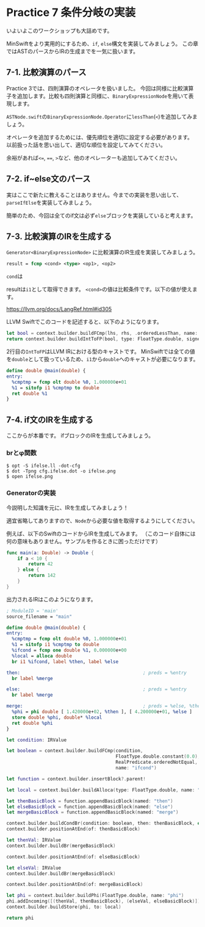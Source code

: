 # Practice 7 条件分岐の実装

いよいよこのワークショップも大詰めです。

MinSwiftをより実用的にするため、`if`, `else`構文を実装してみましょう。
この章ではASTのパースからIRの生成までを一気に扱います。

## 7-1. 比較演算のパース

Practice 3では、四則演算のオペレータを扱いました。
今回は同様に比較演算子を追加します。比較も四則演算と同様に、`BinaryExpressionNode`を用いて表現します。


`ASTNode.swift`の`BinaryExpressionNode.Operator`に`lessThan`(`<`)を追加してみましょう。

オペレータを追加するためには、優先順位を適切に設定する必要があります。
以前扱った話を思い出して、適切な順位を設定してみてください。

余裕があれば`<=`, `==`, `>`など、他のオペレーターも追加してみてください。

## 7-2. if~else文のパース

実はここで新たに教えることはありません。今までの実装を思い出して、`parseIfElse`を実装してみましょう。

簡単のため、今回は全てのif文は必ず`else`ブロックを実装していると考えます。

## 7-3. 比較演算のIRを生成する

`Generator<BinaryExpressionNode>` に比較演算のIR生成を実装してみましょう。

```llvm
result = fcmp <cond> <type> <op1>, <op2>
```

`cond`は

resultは`i1`として取得できます。
`<cond>`の値は比較条件です。以下の値が使えます。

https://llvm.org/docs/LangRef.html#id305


LLVM Swiftでこのコードを記述すると、以下のようになります。


```swift
let bool = context.builder.buildFCmp(lhs, rhs, .orderedLessThan, name: "cmptmp")
return context.builder.buildIntToFP(bool, type: FloatType.double, signed: true)
```

2行目の`IntToFP`はLLVM IRにおける型のキャストです。
MinSwiftでは全ての値を`double`として扱っているため、`i1`から`double`へのキャストが必要になります。

```llvm
define double @main(double) {
entry:
  %cmptmp = fcmp olt double %0, 1.000000e+01
  %1 = sitofp i1 %cmptmp to double
  ret double %1
}
```

## 7-4. if文のIRを生成する

ここからが本番です。 ifブロックのIRを生成してみましょう。

### brとφ関数

```console
$ opt -S ifelse.ll -dot-cfg
$ dot -Tpng cfg.ifelse.dot -o ifelse.png
$ open ifelse.png
```

### Generatorの実装

今説明した知識を元に、IRを生成してみましょう！

適宜省略してありますので、`Node`から必要な値を取得するようにしてください。

例えば、以下のSwiftのコードからIRを生成してみます。
（このコード自体には何の意味もありません。サンプルを作るときに困っただけです）


```swift
func main(a: Double) -> Double {
    if a < 10 {
        return 42
    } else {
        return 142
    }
}
```

出力されるIRはこのようになります。

```llvm
; ModuleID = 'main'
source_filename = "main"

define double @main(double) {
entry:
  %cmptmp = fcmp olt double %0, 1.000000e+01
  %1 = sitofp i1 %cmptmp to double
  %ifcond = fcmp one double %1, 0.000000e+00
  %local = alloca double
  br i1 %ifcond, label %then, label %else

then:                                             ; preds = %entry
  br label %merge

else:                                             ; preds = %entry
  br label %merge

merge:                                            ; preds = %else, %then
  %phi = phi double [ 1.420000e+02, %then ], [ 4.200000e+01, %else ]
  store double %phi, double* %local
  ret double %phi
}
```

```swift
let condition: IRValue

let boolean = context.builder.buildFCmp(condition,
                                        FloatType.double.constant(0.0),
                                        RealPredicate.orderedNotEqual,
                                        name: "ifcond")

let function = context.builder.insertBlock?.parent!

let local = context.builder.buildAlloca(type: FloatType.double, name: "local")

let thenBasicBlock = function.appendBasicBlock(named: "then")
let elseBasicBlock = function.appendBasicBlock(named: "else")
let mergeBasicBlock = function.appendBasicBlock(named: "merge")

context.builder.buildCondBr(condition: boolean, then: thenBasicBlock, else: elseBasicBlock)
context.builder.positionAtEnd(of: thenBasicBlock)

let thenVal: IRValue
context.builder.buildBr(mergeBasicBlock)

context.builder.positionAtEnd(of: elseBasicBlock)

let elseVal: IRValue
context.builder.buildBr(mergeBasicBlock)

context.builder.positionAtEnd(of: mergeBasicBlock)

let phi = context.builder.buildPhi(FloatType.double, name: "phi")
phi.addIncoming([(thenVal, thenBasicBlock), (elseVal, elseBasicBlock)])
context.builder.buildStore(phi, to: local)

return phi
```

